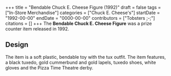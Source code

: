 +++
title = "Bendable Chuck E. Cheese Figure (1992)"
draft = false
tags = ["In-Store Merchandise"]
categories = ["Chuck E. Cheese's"]
startDate = "1992-00-00"
endDate = "0000-00-00"
contributors = ["Tobsters ;-;"]
citations = []
+++
The **Bendable Chuck E. Cheese Figure** was a prize counter item released in 1992.

## Design

The item is a soft plastic, bendable toy with the tux outfit.
The item features, a black tuxedo, gold cummerbund and gold lapels, tuxedo shoes, white gloves and the Pizza Time Theatre derby.
